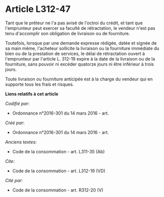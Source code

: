 # Article L312-47

Tant que le prêteur ne l'a pas avisé de l'octroi du crédit, et tant que l'emprunteur peut exercer sa faculté de rétractation,
le vendeur n'est pas tenu d'accomplir son obligation de livraison ou de fourniture. 

Toutefois, lorsque par une demande expresse rédigée, datée et signée de sa main même, l'acheteur sollicite la livraison ou la
fourniture immédiate du bien ou de la prestation de services, le délai de rétractation ouvert à l'emprunteur par l'article L.
312-19 expire à la date de la livraison ou de la fourniture, sans pouvoir ni excéder quatorze jours ni être inférieur à trois
jours. 

Toute livraison ou fourniture anticipée est à la charge du vendeur qui en supporte tous les frais et risques.

**Liens relatifs à cet article**

_Codifié par_:

  - Ordonnance n°2016-301 du 14 mars 2016 - art.

_Créé par_:

  - Ordonnance n°2016-301 du 14 mars 2016 - art.

_Anciens textes_:

  - Code de la consommation - art. L311-35 (Ab)

_Cite_:

  - Code de la consommation - art. L312-19 (VD)

_Cité par_:

  - Code de la consommation - art. R312-20 (V)
